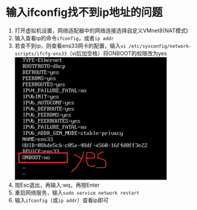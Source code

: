 # 输入ifconfig找不到ip地址的问题

1. 打开虚拟机设置，网络适配器中的网络连接选择自定义VMnet8(NAT模式)
2. 输入查看ip的命令`ifconfig`，或者`ip addr`
3. 若查不到ip，则查看ens33网卡的配置，输入`vi /etc/sysconfig/network-scripts/ifcfg-ens33`（vi后加空格）将ONBOOT的权限改为yes
   ![201907010839528](img\linux\201907010839528.jpg)
4. 按Esc退出，再输入:wq，再按Enter
5. 重启网络服务，输入`sudo service network restart`
6. 输入`ifconfig`（或`ip addr`）查看ip即可


